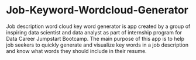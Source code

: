 # Job-Keyword-Wordcloud-Generator
Job description word cloud key word generator is app created by a group of inspiring data scientist and data analyst as part of internship program for Data Career Jumpstart Bootcamp. The main purpose of this app is to help job seekers to quickly generate and visualize key words in a job description and know what words they should include in their resume. 


